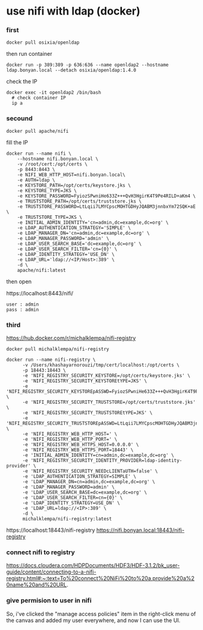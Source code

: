 # use nifi with ldap (docker)

### first

```
docker pull osixia/openldap
```
then run container
```
docker run -p 389:389 -p 636:636 --name openldap2 --hostname ldap.bonyan.local --detach osixia/openldap:1.4.0
```
check the IP
```
docker exec -it openldap2 /bin/bash
  # check container IP
  ip a
```
### secound 
```
docker pull apache/nifi
```
fill the IP 
```
docker run --name nifi \
    --hostname nifi.bonyan.local \
    -v /root/cert:/opt/certs \
    -p 8443:8443 \
    -e NIFI_WEB_HTTP_HOST=nifi.bonyan.local\
    -e AUTH=ldap \
    -e KEYSTORE_PATH=/opt/certs/keystore.jks \
    -e KEYSTORE_TYPE=JKS \
    -e KEYSTORE_PASSWORD=FyiozSPwniHe633Z+++QvH3HgirK4T9Pe4RILD+aKm4 \
    -e TRUSTSTORE_PATH=/opt/certs/truststore.jks \
    -e TRUSTSTORE_PASSWORD=LtLqii7LMYCpscMOHTGDHyJQABM3jnnbxYm72SQK+aE \
    -e TRUSTSTORE_TYPE=JKS \
    -e INITIAL_ADMIN_IDENTITY='cn=admin,dc=example,dc=org' \
    -e LDAP_AUTHENTICATION_STRATEGY='SIMPLE' \
    -e LDAP_MANAGER_DN='cn=admin,dc=example,dc=org' \
    -e LDAP_MANAGER_PASSWORD='admin' \
    -e LDAP_USER_SEARCH_BASE='dc=example,dc=org' \
    -e LDAP_USER_SEARCH_FILTER='cn={0}' \
    -e LDAP_IDENTITY_STRATEGY='USE_DN' \
    -e LDAP_URL='ldap://<IP/Host>:389' \
    -d \
    apache/nifi:latest 
```

then open 

https://localhost:8443/nifi/

```
user : admin
pass : admin
```
### third

https://hub.docker.com/r/michalklempa/nifi-registry

```
docker pull michalklempa/nifi-registry
```

```
docker run --name nifi-registry \
      -v /Users/khashayarnorouzi/tmp/cert/localhost:/opt/certs \
      -p 18443:18443 \
      -e 'NIFI_REGISTRY_SECURITY_KEYSTORE=/opt/certs/keystore.jks' \
      -e 'NIFI_REGISTRY_SECURITY_KEYSTOREtYPE=JKS' \
      -e 'NIFI_REGISTRY_SECURITY_KEYSTOREpASSWD=FyiozSPwniHe633Z+++QvH3HgirK4T9Pe4RILD+aKm4' \
      -e 'NIFI_REGISTRY_SECURITY_TRUSTSTORE=/opt/certs/truststore.jks' \
      -e 'NIFI_REGISTRY_SECURITY_TRUSTSTOREtYPE=JKS' \
      -e 'NIFI_REGISTRY_SECURITY_TRUSTSTOREpASSWD=LtLqii7LMYCpscMOHTGDHyJQABM3jnnbxYm72SQK+aE' \
      -e 'NIFI_REGISTRY_WEB_HTTP_HOST=' \
      -e 'NIFI_REGISTRY_WEB_HTTP_PORT=' \
      -e 'NIFI_REGISTRY_WEB_HTTPS_HOST=0.0.0.0' \
      -e 'NIFI_REGISTRY_WEB_HTTPS_PORT=18443' \
      -e 'INITIAL_ADMIN_IDENTITY=cn=admin,dc=example,dc=org' \
      -e 'NIFI_REGISTRY_SECURITY_IDENTITY_PROVIDER=ldap-identity-provider' \
      -e 'NIFI_REGISTRY_SECURITY_NEEDcLIENTaUTH=false' \
      -e 'LDAP_AUTHENTICATION_STRATEGY=SIMPLE' \
      -e 'LDAP_MANAGER_DN=cn=admin,dc=example,dc=org' \
      -e 'LDAP_MANAGER_PASSWORD=admin' \
      -e 'LDAP_USER_SEARCH_BASE=dc=example,dc=org' \
      -e 'LDAP_USER_SEARCH_FILTER=cn={0}' \
      -e 'LDAP_IDENTITY_STRATEGY=USE_DN' \
      -e 'LDAP_URL=ldap://<IP>:389' \
      -d \
      michalklempa/nifi-registry:latest
```

https://localhost:18443/nifi-registry
https://nifi.bonyan.local:18443/nifi-registry

### connect nifi to registry

https://docs.cloudera.com/HDPDocuments/HDF3/HDF-3.1.2/bk_user-guide/content/connecting-to-a-nifi-registry.html#:~:text=To%20connect%20NiFi%20to%20a,provide%20a%20name%20and%20URL.


### give permision to user in nifi

So, i've clicked the "manage access policies" item in the right-click menu of the canvas and added my user everywhere, and now I can use the UI.
